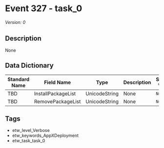 # Event 327 - task_0
###### Version: 0

## Description
None

## Data Dictionary
|Standard Name|Field Name|Type|Description|Sample Value|
|---|---|---|---|---|
|TBD|InstallPackageList|UnicodeString|None|`None`|
|TBD|RemovePackageList|UnicodeString|None|`None`|

## Tags
* etw_level_Verbose
* etw_keywords_AppXDeployment
* etw_task_task_0